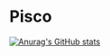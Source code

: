 # Pisco
[![Anurag's GitHub stats](https://github-readme-stats.vercel.app/api?username=Piscoo&count_private=true&show_icons=true&theme=merko)](https://github.com/anuraghazra/github-readme-stats)
